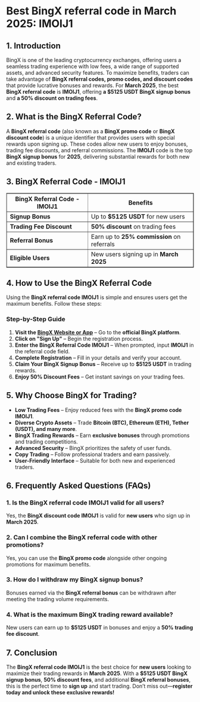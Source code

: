 <h1>Best BingX referral code in March 2025: IMOIJ1</h1>
<h2>1. Introduction</h2>
<p>BingX is one of the leading cryptocurrency exchanges, offering users a seamless trading experience with low fees, a wide range of supported assets, and advanced security features. To maximize benefits, traders can take advantage of <strong>BingX referral codes, promo codes, and discount codes</strong> that provide lucrative bonuses and rewards. For <strong>March 2025</strong>, the best <strong>BingX referral code</strong> is <strong>IMOIJ1</strong>, offering <strong>a $5125 USDT BingX signup bonus</strong> and <strong>a 50% discount on trading fees</strong>.</p>

<h2>2. What is the BingX Referral Code?</h2>
<p>A <strong>BingX referral code</strong> (also known as a <strong>BingX promo code</strong> or <strong>BingX discount code</strong>) is a unique identifier that provides users with special rewards upon signing up. These codes allow new users to enjoy bonuses, trading fee discounts, and referral commissions. The <strong>IMOIJ1</strong> code is the top <strong>BingX signup bonus</strong> for <strong>2025</strong>, delivering substantial rewards for both new and existing traders.</p>

<h2>3. BingX Referral Code - IMOIJ1</h2>
<table border="1">
    <tr>
        <th>BingX Referral Code - IMOIJ1</th>
        <th>Benefits</th>
    </tr>
    <tr>
        <td><strong>Signup Bonus</strong></td>
        <td>Up to <strong>$5125 USDT</strong> for new users</td>
    </tr>
    <tr>
        <td><strong>Trading Fee Discount</strong></td>
        <td><strong>50% discount</strong> on trading fees</td>
    </tr>
    <tr>
        <td><strong>Referral Bonus</strong></td>
        <td>Earn up to <strong>25% commission</strong> on referrals</td>
    </tr>
    <tr>
        <td><strong>Eligible Users</strong></td>
        <td>New users signing up in <strong>March 2025</strong></td>
    </tr>
</table>

<h2>4. How to Use the BingX Referral Code</h2>
<p>Using the <strong>BingX referral code IMOIJ1</strong> is simple and ensures users get the maximum benefits. Follow these steps:</p>

<h3>Step-by-Step Guide</h3>
<ol>
    <li><strong>Visit the <a href="https://bingx.com/invite/IMOIJ1" target="_blank">BingX Website or App</a></strong> – Go to the <strong>official BingX platform</strong>.</li>
    <li><strong>Click on "Sign Up"</strong> – Begin the registration process.</li>
    <li><strong>Enter the BingX Referral Code IMOIJ1</strong> – When prompted, input <strong>IMOIJ1</strong> in the referral code field.</li>
    <li><strong>Complete Registration</strong> – Fill in your details and verify your account.</li>
    <li><strong>Claim Your BingX Signup Bonus</strong> – Receive up to <strong>$5125 USDT</strong> in trading rewards.</li>
    <li><strong>Enjoy 50% Discount Fees</strong> – Get instant savings on your trading fees.</li>
</ol>

<h2>5. Why Choose BingX for Trading?</h2>
<ul>
    <li><strong>Low Trading Fees</strong> – Enjoy reduced fees with the <strong>BingX promo code IMOIJ1</strong>.</li>
    <li><strong>Diverse Crypto Assets</strong> – Trade <strong>Bitcoin (BTC), Ethereum (ETH), Tether (USDT), and many more</strong>.</li>
    <li><strong>BingX Trading Rewards</strong> – Earn <strong>exclusive bonuses</strong> through promotions and trading competitions.</li>
    <li><strong>Advanced Security</strong> – BingX prioritizes the safety of user funds.</li>
    <li><strong>Copy Trading</strong> – Follow professional traders and earn passively.</li>
    <li><strong>User-Friendly Interface</strong> – Suitable for both new and experienced traders.</li>
</ul>

<h2>6. Frequently Asked Questions (FAQs)</h2>
<h3>1. Is the BingX referral code IMOIJ1 valid for all users?</h3>
<p>Yes, the <strong>BingX discount code IMOIJ1</strong> is valid for <strong>new users</strong> who sign up in <strong>March 2025</strong>.</p>

<h3>2. Can I combine the BingX referral code with other promotions?</h3>
<p>Yes, you can use the <strong>BingX promo code</strong> alongside other ongoing promotions for maximum benefits.</p>

<h3>3. How do I withdraw my BingX signup bonus?</h3>
<p>Bonuses earned via the <strong>BingX referral bonus</strong> can be withdrawn after meeting the trading volume requirements.</p>

<h3>4. What is the maximum BingX trading reward available?</h3>
<p>New users can earn up to <strong>$5125 USDT</strong> in bonuses and enjoy a <strong>50% trading fee discount</strong>.</p>

<h2>7. Conclusion</h2>
<p>The <strong>BingX referral code IMOIJ1</strong> is the best choice for <strong>new users</strong> looking to maximize their trading rewards in <strong>March 2025</strong>. With a <strong>$5125 USDT BingX signup bonus</strong>, <strong>50% discount fees</strong>, and additional <strong>BingX referral bonuses</strong>, this is the perfect time to <strong>sign up</strong> and start trading. Don’t miss out—<strong>register today and unlock these exclusive rewards!</strong></p>
